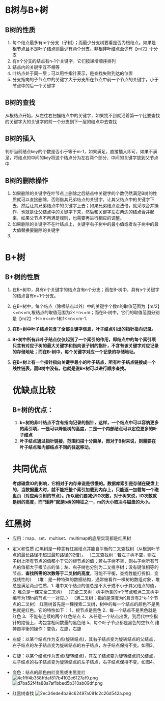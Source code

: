 # B树与B+树

## B树的性质

1. 每个结点最多有m个分支（子树）；而最少分支树要看是否为根结点，如果是根节点且不是叶子结点则最少有两个分支，非根非叶结点至少有【m/2】个分支
2. 有n个分支的结点有n-1个关键字，它们按递增顺序排列
3. 结点内的关键字互不相等
4. 叶结点处于同一层；可以用空指针表示，是查找失败到达的位置
5. 分支指向的子节点中的关键字大于分支所在节点中前一个节点的关键字，小于节点中的后一个关键字

## B树的查找

从根结点开始，从左往右扫描结点中的关键字，如果找不到就沿着第一个比要查找的关键字大的关键字的前一个分支到下一层的结点中去查找

## B树的插入

判断当前结点key的个数是否小于等于m-1，如果满足，直接插入即可，如果不满足，将结点的中间的key将这个结点分为左右两个部分，中间的关键字放到父节点中

## B树的删除操作

1. 如果删除的关键字在叶节点上删除之后结点中关键字的个数仍然满足B树的性质就可以直接删除，否则借其兄弟结点的关键字，让其父结点中的关键字下去，然后让其兄弟结点中的关键字上去；如果兄弟结点没法借，就采取合并操作，也就是让父结点中的关键字下来，然后和关键字左右两边的结点合并起来，如果父节点不再满足规则，也需要再进行相应的调整。
2. 如果删除的关键字不在叶结点上，关键字右子树中的最小值或者左子树中的最大值替换要删除的关键字
3. 

# B+树

## B+树的性质

1. 在B+树中，具有n个关键字的结点含有n个分支；而在B-树中，具有n个关键字的结点含有n+1个分支。

2. 在B+树中，每个结点（除根结点以外）中的关键字个数n的取值范围为【m/2】<=n<=m,根结点的取值范围为2<=n<=m；而在B-树中，它们的取值范围分别是【m/2】-1<=n<=m-1和1<=n<=m-1.

3. **在B+树中叶子结点包含了全部关键字信息，叶子结点引出的指针指向记录。**

4. **B+树中所有非叶子结点仅仅起到了一个索引的作用，即结点中的每个索引项只含有对应子树的最大关键字和指向该子树的指针，不含有该关键字对应记录的存储地址；而在B-树中，每个关键字对应一个记录的存储地址。**

5. **在B+树上有一个指针指向关键字最小的叶子结点，所有叶子结点链接成一个线性链表，而B树中没有。也就是说B+树可以进行顺序查找。**

   # 优缺点比较

   ## B+树的优点：

   1. **b+树的非叶结点不含有指向记录的指针，这样，一个结点中可以容纳更多的索引项，一是可以降低树的高度，二是一个内部结点可以定位更多的叶子结点**
   2. **叶子结点通过指针链接，范围扫描十分简单，而对于B树来说，则需要在叶子结点和内部结点不同的往返移动。**

   # 共同优点

   **考虑磁盘IO的影响，它相对于内存来说是很慢的。数据库索引是存储在硬盘上的，当数据量大时，就不能把整个索引加载到内存上，只能逐一加载每一个磁盘页（对应索引树的节点）。所以我们要减少IO次数，对于树来说，IO次数就是树的高度，而“矮胖”就是b树的特征之一，m的大小取决与磁盘的大小。**

# 红黑树

* 应用：map、set、multiset、multimap的底层实现都是红黑树
* 定义和性质
  红黑树是一种含有红黑结点并能自平衡的二叉查找树（从根到叶节点的最长路径不超过最短路径的2倍）。
  （二叉查找树：若左子树不空，则左子树上所有节点的值都小于它的根节点的值；若右子树不空，则右子树所有节点的值都大于根节点的值；左、右子树也分别为二叉排序树；没有键值相等的节点，**查找所需的次数等于二叉树的高度**，可能不平衡，查找性能打折扣，变成线性的）
  （堆：是一种特殊的数据结构，通常被看作一棵树的数组对象，堆总是满足两点性质，1. 堆中某个结点的值总是不大于或不小于其父结点的值，2. 堆总是一棵完全二叉树）
  （完全二叉树：树中所含的n个节点和满二叉树中编号为1至n的节点一一对应。）
  （满二叉树：指的是深度为K且含有2^k-1个节点的二叉树）
  红黑树首先是一棵搜索二叉树，树中的每一个结点的颜色不是黑色就是红色。它的特性如下：
  1、根节点是黑色
  2、每一个结点不是黑色就是红色
  3、不能有连续的两个红色结点
  4、从任意一个结点出发，到后代中空指针的路径上，均包含相同数量的黑色结
  5、每个叶子节点都是黑色的空节点
  维持自平衡的操作：变色，左旋，右旋
* 左旋：以某个结点作为支点(旋转结点)，其右子结点变为旋转结点的父结点，右子结点的左子结点变为旋转结点的右子结点，左子结点保持不变。如图3。
* 右旋：以某个结点作为支点(旋转结点)，其左子结点变为旋转结点的父结点，左子结点的右子结点变为旋转结点的左子结点，右子结点保持不变。如图4。
* 变色：结点的颜色由红变黑或由黑变红
  ![4e1fff4b358ffdaf817b4102e6127af9.png](en-resource://database/1218:0)
  ![d7ba52f4fa88a7af1bbed5b310ab09df.png](en-resource://database/1220:0)

* 红黑树查找
  ![2ec34ede4ba9c62497a081c2c26d542a.png](en-resource://database/1222:0)
